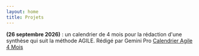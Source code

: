 ```yaml
---
layout: home
title: Projets
---
```


**(26 septembre 2026)** : un calendrier de 4 mois pour la rédaction d'une synthèse 
qui suit la méthode AGILE. Rédigé par Gemini Pro 
<a href="Calendrier_Agile.html">Calendrier Agile 4 Mois</a>

